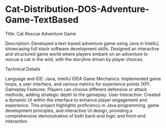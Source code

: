 # Cat-Distribution-DOS-Adventure-Game-TextBased

Title: Cat Rescue Adventure Game

Description:
Developed a text-based adventure game using Java in IntelliJ, showcasing full stack software development skills. Designed an interactive and structured game world where players embark on an adventure to rescue a cat in the wild, with the storyline driven by player choices.

Technical Details

Language and IDE: Java, IntelliJ IDEA
Game Mechanics: Implemented game loops, a user interface, and various metrics for experience points (XP).
Gameplay Features: Players can choose different defensive or attack methods, adding strategic depth to the gameplay.
User Interaction: Created a dynamic UI within the interface to enhance player engagement and experience.
This project highlights proficiency in Java programming, game development principles, and interactive UI design, providing a comprehensive demonstration of both back-end logic and front-end interaction.
